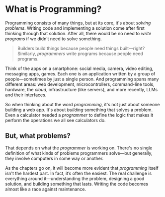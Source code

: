 # What is Programming?

Programming consists of many things, but at its core, it's about *solving problems*. Writing code and implementing a solution come after first thinking through that solution. After all, there would be no need to *write programs* if we didn’t need to solve something.

> Builders build things because people need things built—right? Similarly, *programmers* write programs because people need programs.

Think of the apps on a smartphone: social media, camera, video editing, messaging apps, games. Each one is an application written by a group of people—sometimes by just a single person. And programming spans many different areas: web development, microcontrollers, command-line tools, hardware, the *cloud*, infrastructure (like servers), and more recently, LLMs and their interfaces.

So when thinking about the word *programming*, it's not just about someone building a web app. It's about *building* something that solves a problem. Even a calculator needed a *programmer* to define the logic that makes it perform the operations we all see calculators do.

## But, what problems?

That depends on what the *programmer* is working on. There's no single definition of what kinds of problems programmers solve—but generally, they involve computers in some way or another.

As the chapters go on, it will become more evident that *programming* itself isn't the hardest part. In fact, it’s often the easiest. The real challenge is everything around it—understanding the problem, designing a good solution, and building something that lasts. Writing the code becomes almost like a race against maintenance.

